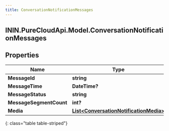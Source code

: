 ```yaml
---
title: ConversationNotificationMessages
---
```

## ININ.PureCloudApi.Model.ConversationNotificationMessages

## Properties

|Name | Type | Description | Notes|
|------------ | ------------- | ------------- | -------------|
| **MessageId** | **string** |  | [optional] |
| **MessageTime** | **DateTime?** |  | [optional] |
| **MessageStatus** | **string** |  | [optional] |
| **MessageSegmentCount** | **int?** |  | [optional] |
| **Media** | [**List&lt;ConversationNotificationMedia&gt;**](ConversationNotificationMedia.html) |  | [optional] |
{: class="table table-striped"}


